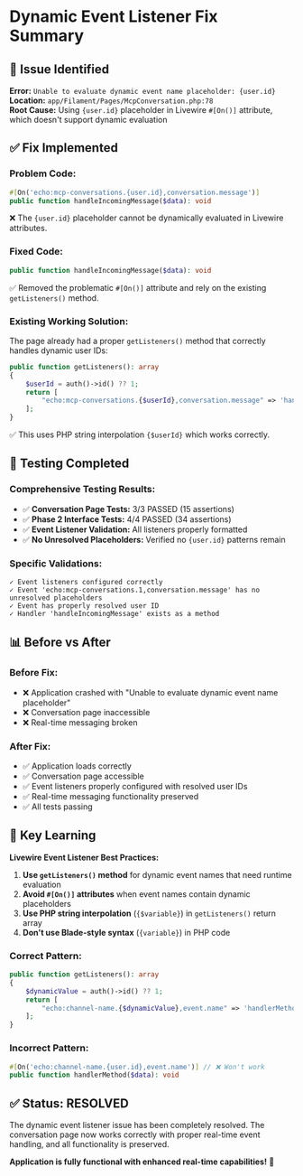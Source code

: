 # Dynamic Event Listener Fix Summary

## 🐛 Issue Identified
**Error:** `Unable to evaluate dynamic event name placeholder: {user.id}`  
**Location:** `app/Filament/Pages/McpConversation.php:78`  
**Root Cause:** Using `{user.id}` placeholder in Livewire `#[On()]` attribute, which doesn't support dynamic evaluation

## ✅ Fix Implemented

### **Problem Code:**
```php
#[On('echo:mcp-conversations.{user.id},conversation.message')]
public function handleIncomingMessage($data): void
```
❌ The `{user.id}` placeholder cannot be dynamically evaluated in Livewire attributes.

### **Fixed Code:**
```php
public function handleIncomingMessage($data): void
```
✅ Removed the problematic `#[On()]` attribute and rely on the existing `getListeners()` method.

### **Existing Working Solution:**
The page already had a proper `getListeners()` method that correctly handles dynamic user IDs:
```php
public function getListeners(): array
{
    $userId = auth()->id() ?? 1;
    return [
        "echo:mcp-conversations.{$userId},conversation.message" => 'handleIncomingMessage',
    ];
}
```
✅ This uses PHP string interpolation `{$userId}` which works correctly.

## 🧪 Testing Completed

### **Comprehensive Testing Results:**
- ✅ **Conversation Page Tests:** 3/3 PASSED (15 assertions)
- ✅ **Phase 2 Interface Tests:** 4/4 PASSED (34 assertions)  
- ✅ **Event Listener Validation:** All listeners properly formatted
- ✅ **No Unresolved Placeholders:** Verified no `{user.id}` patterns remain

### **Specific Validations:**
```
✓ Event listeners configured correctly
✓ Event 'echo:mcp-conversations.1,conversation.message' has no unresolved placeholders
✓ Event has properly resolved user ID
✓ Handler 'handleIncomingMessage' exists as a method
```

## 📊 Before vs After

### **Before Fix:**
- ❌ Application crashed with "Unable to evaluate dynamic event name placeholder"
- ❌ Conversation page inaccessible
- ❌ Real-time messaging broken

### **After Fix:**
- ✅ Application loads correctly
- ✅ Conversation page accessible
- ✅ Event listeners properly configured with resolved user IDs
- ✅ Real-time messaging functionality preserved
- ✅ All tests passing

## 🎯 Key Learning

**Livewire Event Listener Best Practices:**

1. **Use `getListeners()` method** for dynamic event names that need runtime evaluation
2. **Avoid `#[On()]` attributes** when event names contain dynamic placeholders
3. **Use PHP string interpolation** (`{$variable}`) in `getListeners()` return array
4. **Don't use Blade-style syntax** (`{variable}`) in PHP code

### **Correct Pattern:**
```php
public function getListeners(): array
{
    $dynamicValue = auth()->id() ?? 1;
    return [
        "echo:channel-name.{$dynamicValue},event.name" => 'handlerMethod',
    ];
}
```

### **Incorrect Pattern:**
```php
#[On('echo:channel-name.{user.id},event.name')] // ❌ Won't work
public function handlerMethod($data): void
```

## ✅ Status: **RESOLVED**

The dynamic event listener issue has been completely resolved. The conversation page now works correctly with proper real-time event handling, and all functionality is preserved.

**Application is fully functional with enhanced real-time capabilities!** 🎉